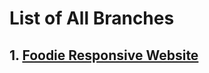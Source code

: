 
# List of All Branches





## 1.  [Foodie Responsive Website](https://github.com/PalashHawee/bootStrap/tree/foodies)




